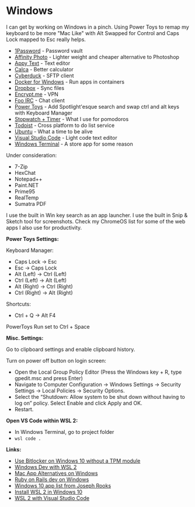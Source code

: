 # Windows

I can get by working on Windows in a pinch. Using Power Toys to remap my keyboard to be more "Mac Like" with Alt Swapped for Control and Caps Lock mapped to Esc really helps. 

* [1Password](https://1password.com/) - Password vault
* [Affinity Photo](https://www.microsoft.com/store/productId/9NBLGGH35LXN) - Lighter weight and cheaper alternative to Photoshop
* [Appy Text](https://www.microsoft.com/en-us/p/appy-text/9nblggh51knm) - Text editor
* [Calca](https://www.microsoft.com/en-us/store/p/calca/9nhxz5159n41) - Better calculator
* [Cyberduck](https://www.microsoft.com/en-us/p/cyberduck/9nblggh43htb/0010) - SFTP client
* [Docker for Windows](https://docs.docker.com/docker-for-windows/wsl/) - Run apps in containers
* [Dropbox](https://www.dropbox.com/) - Sync files
* [Encrypt.me](https://encrypt.me/) - VPN
* [Foo IRC](https://www.microsoft.com/en-us/p/foo-irc/9wzdncrdct50/0010) - Chat client
* [Power Toys](https://github.com/microsoft/PowerToys) - Add Spotlight'esque search and swap ctrl and alt keys with Keyboard Manager
* [Stopwatch + Timer](https://www.microsoft.com/store/productId/9NBLGGGZKFMV) - What I use for pomodoros 
* [Todoist](https://todoist.com/)  - Cross platform to do list service
* [Ubuntu](https://www.microsoft.com/en-us/p/ubuntu/9nblggh4msv6) - What a time to be alive
* [Visual Studio Code](https://code.visualstudio.com/) - Light code text editor
* [Windows Terminal](https://www.microsoft.com/store/productId/9N0DX20HK701) - A store app for some reason

Under consideration:

* 7-Zip
* HexChat
* Notepad++
* Paint.NET
* Prime95
* RealTemp
* Sumatra PDF

I use the built in Win key search as an app launcher. I use the built in Snip & Sketch tool for screenshots. Check my ChromeOS list for some of the web apps I also use for productivity. 

**Power Toys Settings:**

Keyboard Manager:

* Caps Lock -&gt; Esc
* Esc -&gt; Caps Lock
* Alt \(Left\) -&gt; Ctrl \(Left\)
* Ctrl \(Left\) -&gt; Alt \(Left\)
* Alt \(Right\) -&gt; Ctrl \(Right\)
* Ctrl \(Right\) -&gt; Alt \(Right\)

Shortcuts:

* Ctrl + Q -&gt; Alt F4

PowerToys Run set to Ctrl + Space

**Misc. Settings:**

Go to clipboard settings and enable clipboard history.

Turn on power off button on login screen:

* Open the Local Group Policy Editor \(Press the Windows key + R, type gpedit.msc and press Enter\)
* Navigate to Computer Configuration -&gt; Windows Settings -&gt; Security Settings -&gt; Local Policies -&gt; Security Options. 
* Select the “Shutdown: Allow system to be shut down without having to log on” policy. Select Enable and click Apply and OK.
* Restart.

**Open VS Code within WSL 2:**

* In Windows Terminal, go to project folder
* `wsl code .`

**Links:**

* [Use Bitlocker on Windows 10 without a TPM module](https://www.windowscentral.com/how-use-bitlocker-encryption-windows-10)
* [Windows Dev with WSL 2](https://char.gd/blog/2019/windows-web-dev-with-wsl2)
* [Mac App Alternatives on Windows](https://docs.google.com/spreadsheets/d/1zHNhWfis0iJULrYAHOYPeMRGhNUVWVxInIn8YKswlIA/htmlview)
* [Ruby on Rails dev on Windows](https://www.hanselman.com/blog/RubyOnRailsOnWindowsIsNotJustPossibleItsFabulousUsingWSL2AndVSCode.aspx)
* [Windows 10 app list from Joseph Rooks](https://josephrooks.com/windows-10/)
* [Install WSL 2 in Windows 10](https://docs.microsoft.com/en-us/windows/wsl/install-win10)
* [WSL 2 with Visual Studio Code](https://code.visualstudio.com/blogs/2019/09/03/wsl2)



